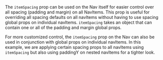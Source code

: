 The `itemSpacing` prop can be used on the Nav itself for easier control over all spacing (padding and margin) on all NavItems. This prop is useful for overriding all spacing defaults on all navItems without having to use spacing global props on individual navItems. `itemSpacing` takes an object that can contain one or all of the padding and margin global props.

For more customized control, the `itemSpacing` prop on the Nav can also be used in conjunction with global props on individual navItems. In this example, we are applying certain spacing props to all navItems using `itemSpacing` but also using paddingY on nested navItems for a tighter look. 